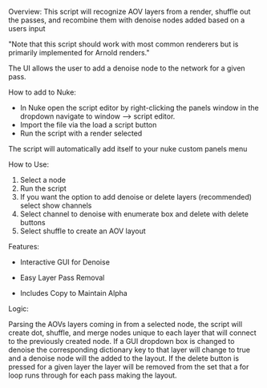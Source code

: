 	
Overview:
This script will recognize AOV layers from a render, shuffle out the passes, and recombine them with denoise nodes added based on a users input

"Note that this script should work with most common renderers but is primarily implemented for Arnold renders."

The UI allows the user to add a denoise node to the network for a given pass.

How to add to Nuke:
- In Nuke open the script editor by right-clicking the panels window
in the dropdown navigate to window --> script editor.
- Import the file via the load a script button
- Run the script with a render selected

The script will automatically add itself to your nuke custom panels menu

How to Use:

1. Select a node
2. Run the script
3. If you want the option to add denoise or delete layers (recommended)
select show channels
4. Select channel to denoise with enumerate box and delete with delete buttons
5. Select shuffle to create an AOV layout


Features:

- Interactive GUI for Denoise

- Easy Layer Pass Removal

- Includes Copy to Maintain Alpha


Logic:

Parsing the AOVs layers coming in from a selected node, the script will create dot, shuffle, and merge nodes unique to each layer that will connect
to the previously created node. If a GUI dropdown box is changed to denoise the corresponding dictionary key to that layer will change to true and
a denoise node will the added to the layout. If the delete button is pressed for a given layer the layer will be removed from the set that a for
loop runs through for each pass making the layout.

